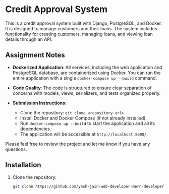 # Credit Approval System

This is a credit approval system built with Django, PostgreSQL, and Docker. It is designed to manage customers and their loans. The system includes functionality for creating customers, managing loans, and viewing loan details through an API.

## Assignment Notes

- **Dockerized Application**: All services, including the web application and PostgreSQL database, are containerized using Docker. You can run the entire application with a single `docker-compose up --build` command.

- **Code Quality**: The code is structured to ensure clear separation of concerns with models, views, serializers, and tests organized properly.

- **Submission Instructions**:
  - Clone the repository: `git clone <repository-url>`
  - Install Docker and Docker Compose (if not already installed).
  - Run `docker-compose up --build` to start the application and all its dependencies.
  - The application will be accessible at `http://localhost:8000/`.


Please feel free to review the project and let me know if you have any questions.

## Installation

1. Clone the repository:
   ```bash
   git clone https://github.com/yash-jain-web-developer-mern-developer/Alemeno_yash
